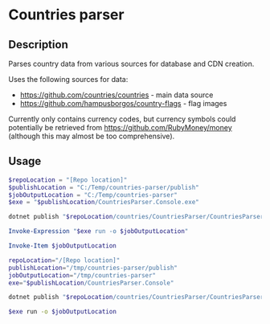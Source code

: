 # Countries parser

## Description
Parses country data from various sources for database and CDN creation.

Uses the following sources for data:

- https://github.com/countries/countries - main data source
- https://github.com/hampusborgos/country-flags - flag images

Currently only contains currency codes, but currency symbols could potentially be retrieved from https://github.com/RubyMoney/money (although this may almost be too comprehensive).

## Usage
```powershell
$repoLocation = "[Repo location]"
$publishLocation = "C:/Temp/countries-parser/publish"
$jobOutputLocation = "C:/Temp/countries-parser"
$exe = "$publishLocation/CountriesParser.Console.exe"

dotnet publish "$repoLocation/countries/CountriesParser/CountriesParser.Console/CountriesParser.Console.csproj" -c Release -r win-x64 -o $publishLocation -p:PublishSingleFile=True

Invoke-Expression "$exe run -o $jobOutputLocation"

Invoke-Item $jobOutputLocation
```

```bash
repoLocation="/[Repo location]"
publishLocation="/tmp/countries-parser/publish"
jobOutputLocation="/tmp/countries-parser"
exe="$publishLocation/CountriesParser.Console"

dotnet publish "$repoLocation/countries/CountriesParser/CountriesParser.Console/CountriesParser.Console.csproj" -c Release -r linux-x64 -o $publishLocation -p:PublishSingleFile=True

$exe run -o $jobOutputLocation
```